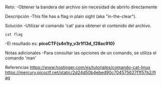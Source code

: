Reto:
-Obtener la bandera del archivo sin necesidad de abrirlo directamente

Descripción
-This file has a flag in plain sight (aka "in-the-clear").

Solución
-Utilizar el comando 'cat' para obtener el contenido del archivo.
```
cat flag
```

-El resultado es: **picoCTF{s4n1ty_v3r1f13d_f28ac910}**

Notas adicionales
-Para consultar las opciones de un comando, se utiliza el comando 'man'

Referencias
https://www.hostinger.com/es/tutoriales/comando-cat-linux
https://mercury.picoctf.net/static/2d24d50b4ebed90c704575627f1f57b2/flag